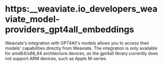 # https:\_\_weaviate.io_developers_weaviate_model-providers_gpt4all_embeddings

Weaviate's integration with GPT4All's models allows you to access their models' capabilities directly from Weaviate. The integration is only available for amd64/x86_64 architecture devices, as the gpt4all library currently does not support ARM devices, such as Apple M-series.
